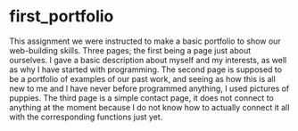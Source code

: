 # first_portfolio
This assignment we were instructed to make a basic portfolio to show our web-building skills. Three pages; the first being a page just about ourselves. I gave a basic description about myself and my interests, as well as why I have started with programming. The second page is supposed to be a portfolio of examples of our past work, and seeing as how this is all new to me and I have never before programmed anything, I used pictures of puppies. The third page is a simple contact page, it does not connect to anything at the moment because I do not know how to actually connect it all with the corresponding functions just yet.

